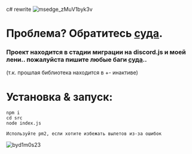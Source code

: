 c# rewrite
![msedge_zMuV1byk3v](https://github.com/cliv-shape/rozhok/assets/73160076/d8312b8e-d9b0-4c2e-a5ca-aabd84e6da6a)


# Проблема? Обратитесь [суда](https://github.com/swdmeow/rozhok/issues/new).
### Проект находится в стадии миграции на discord.js и моей лени.. пожалуйста пишите любые баги [суда](https://github.com/swdmeow/rozhok/issues/new)..
(т.к. прошлая библиотека находится в +- инактиве)

# Установка & запуск:
```
npm i
cd src 
node index.js

Используйте pm2, если хотите избежать вылетов из-за ошибок
```
![byd1m0s23](https://github.com/swdmeow/rozhok/blob/main/temp/github_prev.png?raw=true)
